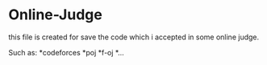 # Online-Judge
this file is created for save the code which i accepted in some online judge.

Such as:
*codeforces
*poj
*f-oj
*...
